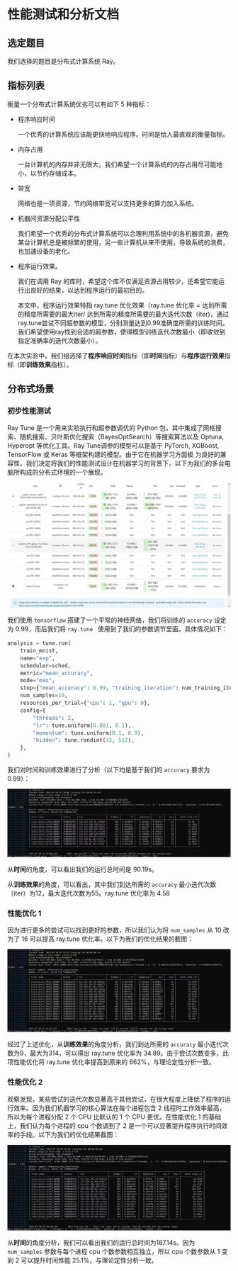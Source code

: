 # 性能测试和分析文档

## 选定题目

我们选择的题目是分布式计算系统 Ray。

## 指标列表

衡量一个分布式计算系统优劣可以有如下 5 种指标：

* 程序响应时间

  一个优秀的计算系统应该能更快地响应程序。时间是给人最直观的衡量指标。

* 内存占用

  一台计算机的内存并非无限大，我们希望一个计算系统的内存占用尽可能地小，以节约存储成本。

* 带宽

  网络也是一项资源，节约网络带宽可以支持更多的算力加入系统。

* 机器间资源分配公平性

  我们希望一个优秀的分布式计算系统可以合理利用系统中的各机器资源，避免某台计算机总是被频繁的使用，另一些计算机从来不使用，导致系统的浪费，也加速设备的老化。

* 程序运行效果。

  我们在调用 Ray 的库时，希望这个库不仅满足资源占用较少，还希望它能运行出良好的结果，以达到程序运行的最初目的。

  本文中，程序运行效果特指 ray.tune 优化效果（ray.tune 优化率 = 达到所需的精度所需要的最大iter/ 达到所需的精度所需要的最大迭代次数（iter)，通过ray.tune尝试不同超参数的模型，分别测量达到0.99准确度所需的训练时间。我们希望使用ray找到合适的超参数，使得模型训练迭代次数最小（即收敛到指定准确率的迭代次数最小）。

在本次实验中。我们组选择了**程序响应时间**指标（即**时间**指标）与**程序运行效果**指标（即**训练效果**指标）。

## 分布式场景

### 初步性能测试

Ray Tune 是一个用来实验执行和超参数调优的 Python 包，其中集成了网格搜索、随机搜索、贝叶斯优化搜索（BayesOptSearch）等搜索算法以及 Optuna, Hyperopt 等优化工具。Ray Tune调参的模型可以是基于 PyTorch, XGBoost, TensorFlow 或 Keras 等框架构建的模型。由于它在机器学习方面极 为良好的兼容性，我们决定将我们的性能测试设计在机器学习的背景下，以下为我们的多台电脑所构成的分布式环境的一个展现。

![](pic/distributed.jpg)

我们使用 `tensorflow` 搭建了一个平常的神经网络，我们将训练的 `accuracy` 设定为 0.99，而后我们将 `ray.tune ` 使用到了我们的参数调节里面。具体情况如下：

```python
analysis = tune.run(
    train_mnist,
    name="exp",
    scheduler=sched,
    metric="mean_accuracy",
    mode="max",
    stop={"mean_accuracy": 0.99, "training_iteration": num_training_iterations},
    num_samples=10,
    resources_per_trial={"cpu": 1, "gpu": 0},
    config={
        "threads": 2,
        "lr": tune.uniform(0.001, 0.1),
        "momentum": tune.uniform(0.1, 0.9),
        "hidden": tune.randint(32, 512),
    },
)
```

我们对时间和训练效果进行了分析（以下均是基于我们的 `accuracy` 要求为 0.99）：

![](pic/10-1.jpg)

从**时间**的角度，可以看出我们的运行总时间是 90.19s。

从**训练效果**的角度，可以看出，其中我们到达所需的 `accuracy` 最小迭代次数（iter）为12，最大迭代次数为55。ray.tune 优化率为 4.58

### 性能优化 1

因为进行更多的尝试可以找到更好的参数，所以我们认为将 `num_samples` 从 10 改为了 16 可以提高 ray.tune 优化率。以下为我们的优化结果的截图：

![](pic/16-1.jpg)

经过了上述优化，从**训练效果**的角度分析，我们到达所需的 `accuracy` 最小迭代次数为9，最大为314，可以得出 ray.tune 优化率为 34.89。由于尝试次数变多，此项性能优化将 ray.tune 优化率提高到原来的 662%，与理论定性分析一致。

### 性能优化 2

观察发现，某些尝试的迭代次数显著高于其他尝试，在很大程度上降低了程序的运行效率。因为我们机器学习的核心算法在每个进程包含 2 线程时工作效率最高，所以为每个进程分配 2 个 CPU 比默认的 1 个 CPU 更优。在性能优化 1 的基础上，我们认为每个进程的 cpu 个数调到了 2 是一个可以显著提升程序执行时间效率的手段。以下为我们的优化结果截图：

![](pic/16-2.jpg)

从**时间**的角度分析，我们可以看出我们的运行总时间为187.14s。因为 `num_samples` 参数与每个进程 cpu 个数参数相互独立，所以 cpu 个数参数从 1 变到 2 可以提升时间性能 25.1%，与理论定性分析一致。
